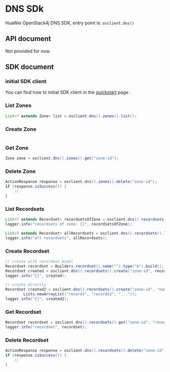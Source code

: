 # DNS SDk

HuaWei OpenStack4j DNS SDK, entry point is: `osclient.dns()`

## API document
Not provided for now.

## SDK document

### initial SDK client
You can find how to initial SDK client in the [quickstart](huawei-sdk) page .

### List Zones
```java
List<? extends Zone> list = osclient.dns().zones().list();
```

### Create Zone
```java
```

### Get Zone
```java
Zone zone = osclient.dns().zones().get("zone-id");
```

### Delete Zone
```java
ActionResponse response = osclient.dns().zones().delete("zone-id");
if (response.isSuccess()) {
	//
}
```

### List Recordsets
```java
List<? extends Recordset> recordsetsOfZone = osclient.dns().recordsets().list("zone-id");
logger.info("recordsets of zone: {}", recordsetsOfZone);

List<? extends Recordset> allRecordsets = osclient.dns().recordsets().list();
logger.info("all recordsets", allRecordsets);
```

### Create Recordset
```java
// create with recordset model
Recordset recordset = Builders.recordset().name("").type("A").build();
Recordset created = osclient.dns().recordsets().create("zone-id", recordset);
logger.info("{}", created);

// create directly
Recordset created2 = osclient.dns().recordsets().create("zone-id", "name", "dns-type",
		Lists.newArrayList("record1", "records2", "..."));
logger.info("{}", created2);
```

### Get Recordset
```java
Recordset recordset = osclient.dns().recordsets().get("zone-id", "recordset-id");
logger.info("recordset", recordset);
```

### Delete Recordset
```java
ActionResponse response = osclient.dns().recordsets().delete("zone-id", "recordset-id");
if (response.isSuccess()) {
	// 
}
```



